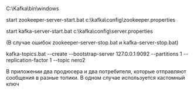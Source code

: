 C:\Kafka\bin\windows

start zookeeper-server-start.bat c:\kafka\config\zookeeper.properties

start kafka-server-start.bat c:\kafka\config\server.properties

(В случае ошибок zookeeper-server-stop.bat и kafka-server-stop.bat)

kafka-topics.bat --create --bootstrap-server 127.0.0.1:9092 --partitions 1 --replication-factor 1 --topic nero2

 В приложении два продюсера и два потребителя, которые отправляют сообщения в разные топики.
 В одном случае используется кастомный ключ
